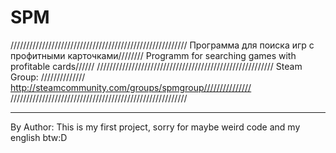 # SPM
////////////////////////////////////////////////////////
Программа для поиска игр с профитными карточками////////
Programm for searching games with profitable cards//////
////////////////////////////////////////////////////////
Steam Group:							  //////////////
http://steamcommunity.com/groups/spmgroup///////////////
////////////////////////////////////////////////////////



********************************************************
By Author:
This is my first project,
sorry for maybe weird code
and my english btw:D